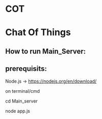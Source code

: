 # COT
# Chat Of Things

## How to run Main_Server:

## prerequisits:
Node.js -> https://nodejs.org/en/download/

on terminal/cmd

cd Main_server

node app.js

